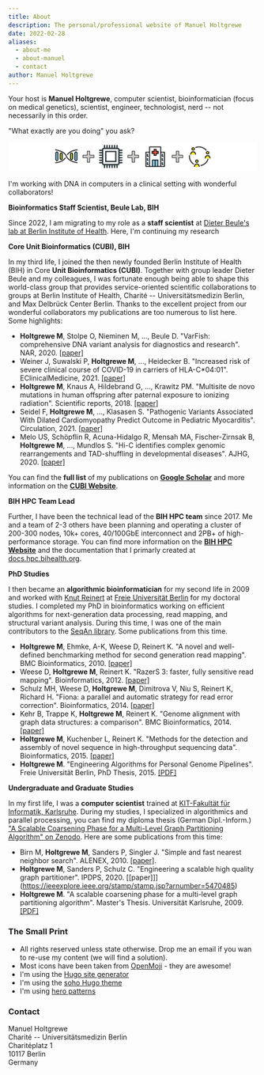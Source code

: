 ```yaml
---
title: About
description: The personal/professional website of Manuel Holtgrewe
date: 2022-02-28
aliases:
  - about-me
  - about-manuel
  - contact
author: Manuel Holtgrewe
---
```


Your host is **Manuel Holtgrewe**, computer scientist, bioinformatician (focus on medical genetics), scientist, engineer, technologist, nerd -- not necessarily in this order.

"What exactly are you doing" you ask?

![DNA + CPU + Hospital + Collaboration](/images/plusplusplus.png)

I'm working with DNA in computers in a clinical setting with wonderful collaborators!

**Bioinformatics Staff Scientist, Beule Lab, BIH**

Since 2022, I am migrating to my role as a **staff scientist** at [Dieter Beule's lab at Berlin Institute of Health](https://www.bihealth.org/de/aktuell/dieter-beule-erhaelt-professur-fuer-translationale-bioinformatik).
Here, I'm continuing my research 

**Core Unit Bioinformatics (CUBI), BIH**

In my third life, I joined the then newly founded Berlin Institute of Health (BIH) in Core **Unit Bioinformatics (CUBI)**.
Together with group leader Dieter Beule and my colleagues, I was fortunate enough being able to shape this world-class group that provides service-oriented scientific collaborations to groups at Berlin Institute of Health, Charité -- Universitätsmedizin Berlin, and Max Delbrück Center Berlin.
Thanks to the excellent project from our wonderful collaborators my publications are too numerous to list here.
Some highlights:

- **Holtgrewe M**, Stolpe O, Nieminen M, ..., Beule D. "VarFish: comprehensive DNA variant analysis for diagnostics and research". NAR, 2020. [[paper]](https://academic.oup.com/nar/article/48/W1/W162/5825625)
- Weiner J, Suwalski P, **Holtgrewe M**, ..., Heidecker B. "Increased risk of severe clinical course of COVID-19 in carriers of HLA-C*04:01". EClinicalMedicine, 2021. [[paper]](https://pubmed.ncbi.nlm.nih.gov/34490415/)
- **Holtgrewe M**, Knaus A, Hildebrand G, ..., Krawitz PM. "Multisite de novo mutations in human offspring after paternal exposure to ionizing radiation". Scientific reports, 2018. [[paper]](https://www.nature.com/articles/s41598-018-33066-x)
- Seidel F, **Holtgrewe M**, ..., Klasasen S. "Pathogenic Variants Associated With Dilated Cardiomyopathy Predict Outcome in Pediatric Myocarditis". Circulation, 2021. [[paper]](https://www.ahajournals.org/doi/full/10.1161/CIRCGEN.120.003250)
- Melo US, Schöpflin R, Acuna-Hidalgo R, Mensah MA, Fischer-Zirnsak B, **Holtgrewe M**, ..., Mundlos S. "Hi-C identifies complex genomic rearrangements and TAD-shuffling in developmental diseases". AJHG, 2020. [[paper]](https://www.sciencedirect.com/science/article/pii/S0002929720301257)

You can find the **full list** of my publications on [**Google Scholar**](https://scholar.google.de/citations?user=ej7e0LAAAAAJ&hl=en) and more information on the [**CUBI Website**](https://www.cubi.bihealth.org).

**BIH HPC Team Lead**

Further, I have been the technical lead of the **BIH HPC team** since 2017.
Me and a team of 2-3 others have been planning and operating a cluster of 200-300 nodes, 10k+ cores, 40/100GbE interconnect and 2PB+ of high-performance storage.
You can find more information on the [**BIH HPC Website**](https://www.hpc.bihealth.org) and the documentation that I primarly created at [docs.hpc.bihealth.org](https://docs.hpc.bihealth.org).

**PhD Studies**

I then became an **algorithmic bioinformatician** for my second life in 2009 and worked with [Knut Reinert](http://www.reinert-lab.de/) at [Freie Universität Berlin](https://www.fu-berlin.de/) for my doctoral studies.
I completed my PhD in bioinformatics working on efficient algorithms for next-generation data processing, read mapping, and structural variant analysis.
During this time, I was one of the main contributors to the [SeqAn library](https://www.seqan.de/).
Some publications from this time.

- **Holtgrewe M**, Ehmke, A-K, Weese D, Reinert K. "A novel and well-defined benchmarking method for second generation read mapping". BMC Bioinformatics, 2010. [[paper]](https://doi.org/10.1186/1471-2105-12-210)
- Weese D, **Holtgrewe M**, Reinert K. "RazerS 3: faster, fully sensitive read mapping". Bioinformatics, 2012. [[paper]](https://doi.org/10.1093/bioinformatics/bts505)
- Schulz MH, Weese D, **Holtgrewe M**, Dimitrova V, Niu S, Reinert K, Richard H. "Fiona: a parallel and automatic strategy for read error correction". Bioinformatics, 2014. [[paper]](https://doi.org/10.1093/bioinformatics/btu440)
- Kehr B, Trappe K, **Holtgrewe M**, Reinert K. "Genome alignment with graph data structures: a comparison". BMC Bioinformatics, 2014. [[paper]](https://doi.org/10.1186/1471-2105-15-99)
- **Holtgrewe M**, Kuchenber L, Reinert K. "Methods for the detection and assembly of novel sequence in high-throughput sequencing data". Bioinformatics, 2015. [[paper]](https://doi.org/10.1093/bioinformatics/btv051)
- **Holtgrewe M**. "Engineering Algorithms for Personal Genome Pipelines". Freie Universität Berlin, PhD Thesis, 2015. [[PDF]](https://refubium.fu-berlin.de/handle/fub188/8214)

**Undergraduate and Graduate Studies**

In my first life, I was a **computer scientist** trained at [KIT-Fakultät für Informatik, Karlsruhe](https://www.informatik.kit.edu/).
During my studies, I specialized in algorithmics and parallel processing, you can find my diploma thesis (German Dipl.-Inform.) ["A Scalable Coarsening Phase for a Multi-Level Graph Partitioning Algorithm" on Zenodo](https://zenodo.org/record/3294015).
Here are some publications from this time:

- Birn M, **Holtgrewe M**, Sanders P, Singler J. "Simple and fast nearest neighbor search". ALENEX, 2010. [[paper]](https://epubs.siam.org/doi/pdf/10.1137/1.9781611972900.5).
- **Holtgrewe M**, Sanders P, Schulz C. "Engineering a scalable high quality graph partitioner". IPDPS, 2020. [[paper]]](https://ieeexplore.ieee.org/stamp/stamp.jsp?arnumber=5470485)
- **Holtgrewe M**. "A scalable coarsening phase for a multi-level graph partitioning algorithm". Master's Thesis. Universität Karlsruhe, 2009. [[PDF]](https://doi.org/10.5281/zenodo.3294015)

### The Small Print

- All rights reserved unless state otherwise.
  Drop me an email if you wan to re-use my content (we will find a solution).
- Most icons have been taken from [OpenMoji](https://openmoji.org/) - they are awesome!
- I'm using the [Hugo site generator](https://gohugo.io/)
- I'm using the [soho Hugo theme](https://github.com/alexandrevicenzi/soho)
- I'm using [hero patterns](https://heropatterns.com/)

### Contact

Manuel Holtgrewe\
Charité -- Universitätsmedizin Berlin\
Charitéplatz 1\
10117 Berlin\
Germany

